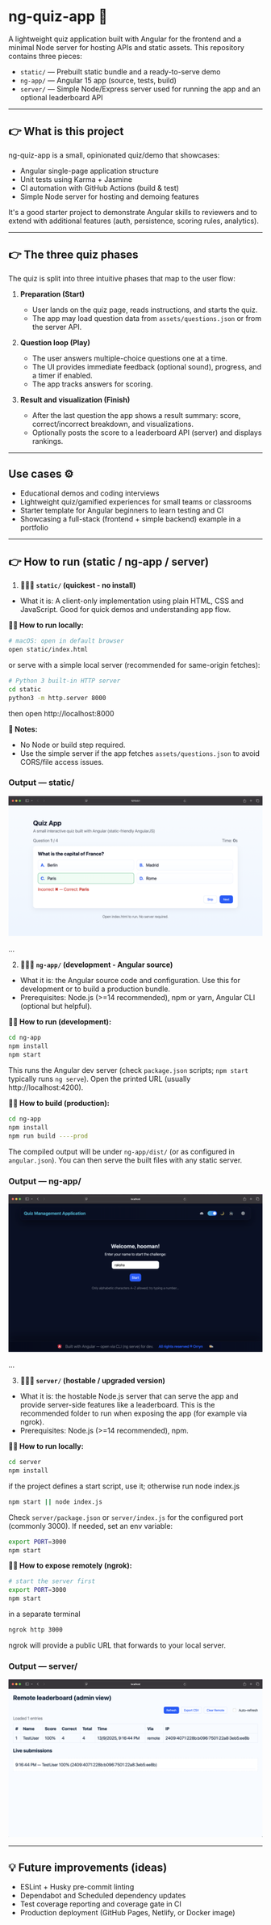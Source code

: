 # ng-quiz-app 👾

A lightweight quiz application built with Angular for the frontend and a minimal Node server for hosting APIs and static assets. This repository contains three pieces:

- `static/` — Prebuilt static bundle and a ready-to-serve demo  
- `ng-app/` — Angular 15 app (source, tests, build)  
- `server/` — Simple Node/Express server used for running the app and an optional leaderboard API  

---

## 👉 What is this project

ng-quiz-app is a small, opinionated quiz/demo that showcases:

- Angular single-page application structure  
- Unit tests using Karma + Jasmine  
- CI automation with GitHub Actions (build & test)  
- Simple Node server for hosting and demoing features  

It's a good starter project to demonstrate Angular skills to reviewers and to extend with additional features (auth, persistence, scoring rules, analytics).  

---

## 👉 The three quiz phases

The quiz is split into three intuitive phases that map to the user flow:

1. **Preparation (Start)**  
   - User lands on the quiz page, reads instructions, and starts the quiz.  
   - The app may load question data from `assets/questions.json` or from the server API.  

2. **Question loop (Play)**  
   - The user answers multiple-choice questions one at a time.  
   - The UI provides immediate feedback (optional sound), progress, and a timer if enabled.  
   - The app tracks answers for scoring.  

3. **Result and visualization (Finish)**  
   - After the last question the app shows a result summary: score, correct/incorrect breakdown, and visualizations.  
   - Optionally posts the score to a leaderboard API (server) and displays rankings.  

---

## Use cases ⚙️

- Educational demos and coding interviews  
- Lightweight quiz/gamified experiences for small teams or classrooms  
- Starter template for Angular beginners to learn testing and CI  
- Showcasing a full-stack (frontend + simple backend) example in a portfolio  

---

## 👉 How to run (static / ng-app / server)

1) **👨🏻‍💻 `static/` (quickest - no install)**

- What it is: A client-only implementation using plain HTML, CSS and JavaScript. Good for quick demos and understanding app flow.  

**⛓️‍💥 How to run locally:**  

```zsh
# macOS: open in default browser
open static/index.html
```

or serve with a simple local server (recommended for same-origin fetches):

```zsh
# Python 3 built-in HTTP server
cd static
python3 -m http.server 8000
```
then open http://localhost:8000

**📝 Notes:**
- No Node or build step required.
- Use the simple server if the app fetches `assets/questions.json` to avoid CORS/file access issues.

### Output — static/
![Static phase screenshot](assets/screenshots/static-phase.png)

...

2) **👨🏻‍💻 `ng-app/` (development - Angular source)**

- What it is: the Angular source code and configuration. Use this for development or to build a production bundle.
- Prerequisites: Node.js (>=14 recommended), npm or yarn, Angular CLI (optional but helpful).

**⛓️‍💥 How to run (development):**

```zsh
cd ng-app
npm install
npm start
```

This runs the Angular dev server (check `package.json` scripts; `npm start` typically runs `ng serve`). Open the printed URL (usually http://localhost:4200).

**⛓️‍💥 How to build (production):**

```zsh
cd ng-app
npm install
npm run build ----prod
```

The compiled output will be under `ng-app/dist/` (or as configured in `angular.json`). You can then serve the built files with any static server.

### Output — ng-app/
![Angular dev screenshot](assets/screenshots/ng-app-phase.png)

...

3) **👨🏻‍💻 `server/` (hostable / upgraded version)**

- What it is: the hostable Node.js server that can serve the app and provide server-side features like a leaderboard. This is the recommended folder to run when exposing the app (for example via ngrok).
- Prerequisites: Node.js (>=14 recommended), npm.

**⛓️‍💥 How to run locally:**

```zsh
cd server
npm install
```

if the project defines a start script, use it; otherwise run node index.js

```zsh
npm start || node index.js
```

Check `server/package.json` or `server/index.js` for the configured port (commonly 3000). If needed, set an env variable:

```zsh
export PORT=3000
npm start
```

**⛓️‍💥 How to expose remotely (ngrok):**

```zsh
# start the server first
export PORT=3000
npm start
```

in a separate terminal

```zsh
ngrok http 3000
```

ngrok will provide a public URL that forwards to your local server.

### Output — server/
![Server demo screenshot](assets/screenshots/server-phase.png)

---

## 💡 Future improvements (ideas)

- ESLint + Husky pre-commit linting
- Dependabot and Scheduled dependency updates
- Test coverage reporting and coverage gate in CI
- Production deployment (GitHub Pages, Netlify, or Docker image)